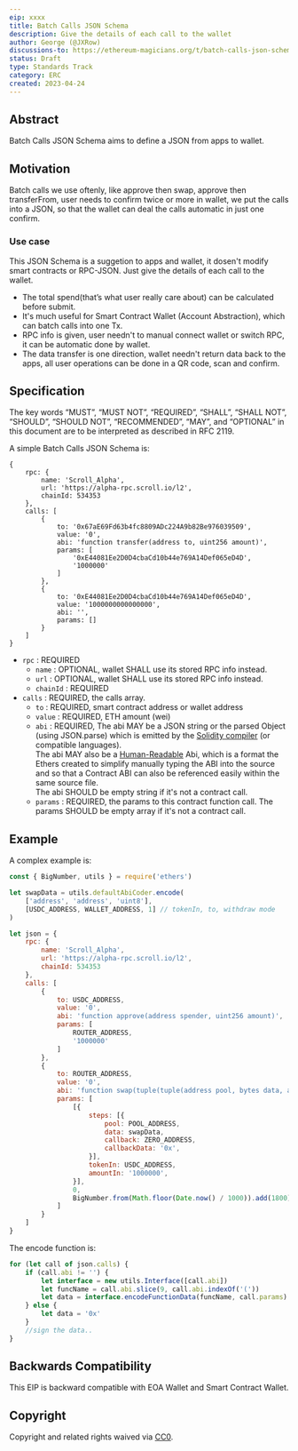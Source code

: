 ```yaml
---
eip: xxxx
title: Batch Calls JSON Schema
description: Give the details of each call to the wallet
author: George (@JXRow)
discussions-to: https://ethereum-magicians.org/t/batch-calls-json-schema/13935
status: Draft
type: Standards Track
category: ERC
created: 2023-04-24
---
```



## Abstract

Batch Calls JSON Schema aims to define a JSON from apps to wallet.


## Motivation

Batch calls we use oftenly, like approve then swap, approve then transferFrom, user needs to confirm twice or more in wallet, we put the calls into a JSON, so that the wallet can deal the calls automatic in just one confirm.


### Use case

This JSON Schema is a suggetion to apps and wallet, it dosen't modify smart contracts or RPC-JSON. Just give the details of each call to the wallet.

- The total spend(that’s what user really care about) can be calculated before submit.
- It's much useful for Smart Contract Wallet (Account Abstraction), which can batch calls into one Tx.
- RPC info is given, user needn't to manual connect wallet or switch RPC, it can be automatic done by wallet.
- The data transfer is one direction, wallet needn't return data back to the apps, all user operations can be done in a QR code, scan and confirm.


## Specification

The key words “MUST”, “MUST NOT”, “REQUIRED”, “SHALL”, “SHALL NOT”, “SHOULD”, “SHOULD NOT”, “RECOMMENDED”, “MAY”, and “OPTIONAL” in this document are to be interpreted as described in RFC 2119.

A simple Batch Calls JSON Schema is:

```solidity
{
    rpc: {
        name: 'Scroll_Alpha',
        url: 'https://alpha-rpc.scroll.io/l2',
        chainId: 534353
    },
    calls: [
        {
            to: '0x67aE69Fd63b4fc8809ADc224A9b82Be976039509',
            value: '0',
            abi: 'function transfer(address to, uint256 amount)',
            params: [
                '0xE44081Ee2D0D4cbaCd10b44e769A14Def065eD4D',
                '1000000'
            ]
        },
        {
            to: '0xE44081Ee2D0D4cbaCd10b44e769A14Def065eD4D',
            value: '1000000000000000',
            abi: '',
            params: []
        }
    ]
}
```

- `rpc` : REQUIRED
  - `name` : OPTIONAL, wallet SHALL use its stored RPC info instead.
  - `url` : OPTIONAL, wallet SHALL use its stored RPC info instead.
  - `chainId` : REQUIRED
- `calls` : REQUIRED, the calls array.
  - `to` : REQUIRED, smart contract address or wallet address
  - `value` : REQUIRED, ETH amount (wei)
  - `abi` : REQUIRED, The abi MAY be a JSON string or the parsed Object (using JSON.parse) which is emitted by the [Solidity compiler](https://solidity.readthedocs.io/en/v0.6.0/using-the-compiler.html#output-description) (or compatible languages).<br>
  The abi MAY also be a [Human-Readable](https://blog.ricmoo.com/human-readable-contract-abis-in-ethers-js-141902f4d917) Abi, which is a format the Ethers created to simplify manually typing the ABI into the source and so that a Contract ABI can also be referenced easily within the same source file.<br>
  The abi SHOULD be empty string if it's not a contract call.
  - `params` : REQUIRED, the params to this contract function call.
  The params SHOULD be empty array if it's not a contract call.


## Example

A complex example is:

```javascript
const { BigNumber, utils } = require('ethers')

let swapData = utils.defaultAbiCoder.encode(
    ['address', 'address', 'uint8'],
    [USDC_ADDRESS, WALLET_ADDRESS, 1] // tokenIn, to, withdraw mode
)

let json = {
    rpc: {
        name: 'Scroll_Alpha',
        url: 'https://alpha-rpc.scroll.io/l2',
        chainId: 534353
    },
    calls: [
        {
            to: USDC_ADDRESS,
            value: '0',
            abi: 'function approve(address spender, uint256 amount)',
            params: [
                ROUTER_ADDRESS, 
                '1000000'
            ]
        },
        {
            to: ROUTER_ADDRESS,
            value: '0',
            abi: 'function swap(tuple(tuple(address pool, bytes data, address callback, bytes callbackData)[] steps, address tokenIn, uint256 amountIn)[] paths, uint amountOutMin, uint deadline) returns (uint amountOut)',
            params: [
                [{
                    steps: [{
                        pool: POOL_ADDRESS,
                        data: swapData,
                        callback: ZERO_ADDRESS,
                        callbackData: '0x',
                    }],
                    tokenIn: USDC_ADDRESS,
                    amountIn: '1000000',
                }],    
                0,
                BigNumber.from(Math.floor(Date.now() / 1000)).add(1800)
            ]
        }
    ]
}
```

The encode function is:

```javascript
for (let call of json.calls) {
    if (call.abi != '') {
        let interface = new utils.Interface([call.abi])
        let funcName = call.abi.slice(9, call.abi.indexOf('('))
        let data = interface.encodeFunctionData(funcName, call.params)
    } else {
        let data = '0x'
    }
    //sign the data..
}
```


## Backwards Compatibility

This EIP is backward compatible with EOA Wallet and Smart Contract Wallet. 



## Copyright

Copyright and related rights waived via [CC0](../LICENSE.md).
